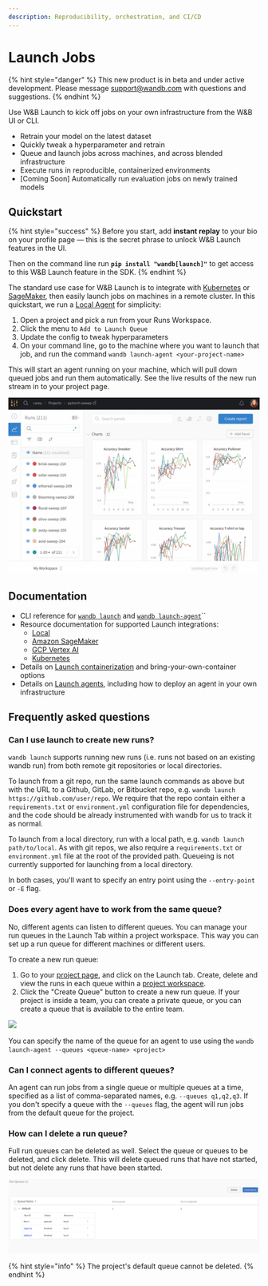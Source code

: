 ```yaml
---
description: Reproducibility, orchestration, and CI/CD
---
```


# Launch Jobs

{% hint style="danger" %}
This new product is in beta and under active development. Please message support@wandb.com with questions and suggestions.
{% endhint %}

Use W\&B Launch to kick off jobs on your own infrastructure from the W\&B UI or CLI.

* Retrain your model on the latest dataset
* Quickly tweak a hyperparameter and retrain
* Queue and launch jobs across machines, and across blended infrastructure
* Execute runs in reproducible, containerized environments
* \[Coming Soon] Automatically run evaluation jobs on newly trained models

## Quickstart

{% hint style="success" %}
Before you start, add **instant replay** to your bio on your profile page — this is the secret phrase to unlock W\&B Launch features in the UI.

Then on the command line run **`pip install "wandb[launch]"`** to get access to this W\&B Launch feature in the SDK.
{% endhint %}

The standard use case for W\&B Launch is to integrate with [Kubernetes](integrations/kubernetes.md) or [SageMaker](integrations/sagemaker.md), then easily launch jobs on machines in a remote cluster. In this quickstart, we run a [Local Agent](integrations/local.md) for simplicity:

1. Open a project and pick a run from your Runs Workspace.
2. Click the menu to `Add to Launch Queue`
3. Update the config to tweak hyperparameters
4. On your command line, go to the machine where you want to launch that job, and run the command `wandb launch-agent <your-project-name>`

This will start an agent running on your machine, which will pull down queued jobs and run them automatically. See the live results of the new run stream in to your project page.

![](<../../.gitbook/assets/2022-06-10 09.25.31.gif>)

## Documentation

* CLI reference for [`wandb launch`](../../ref/cli/wandb-launch.md) and [`wandb launch-agent`](../../ref/cli/wandb-launch-agent.md)``
* Resource documentation for supported Launch integrations:
  * [Local](integrations/local.md)
  * [Amazon SageMaker](integrations/sagemaker.md)
  * [GCP Vertex AI](integrations/vertex.md)
  * [Kubernetes](integrations/kubernetes.md)
* Details on [Launch containerization](containers.md) and bring-your-own-container options
* Details on [Launch agents](agents.md), including how to deploy an agent in your own infrastructure

## Frequently asked questions

### Can I use launch to create new runs?

`wandb launch` supports running new runs (i.e. runs not based on an existing wandb run) from both remote git repositories or local directories.

To launch from a git repo, run the same launch commands as above but with the URL to a Github, GitLab, or Bitbucket repo, e.g. `wandb launch https://github.com/user/repo`. We require that the repo contain either a `requirements.txt` or `environment.yml` configuration file for dependencies, and the code should be already instrumented with wandb for us to track it as normal.

To launch from a local directory, run with a local path, e.g. `wandb launch path/to/local`. As with git repos, we also require a `requirements.txt` or `environment.yml` file at the root of the provided path. Queueing is not currently supported for launching from a local directory.

In both cases, you'll want to specify an entry point using the `--entry-point` or `-E` flag.

### Does every agent have to work from the same queue?

No, different agents can listen to different queues. You can manage your run queues in the Launch Tab within a project workspace. This way you can set up a run queue for different machines or different users.

To create a new run queue:

1. Go to your [project page](https://docs.wandb.ai/ref/app/pages/project-page), and click on the Launch tab. Create, delete and view the runs in each queue within a [project workspace](../../ref/app/pages/project-page.md#workspace-tab).
2. Click the "Create Queue" button to create a new run queue. If your project is inside a team, you can create a private queue, or you can create a queue that is available to the entire team.

![](<../../.gitbook/assets/image (149).png>)

You can specify the name of the queue for an agent to use using the `wandb launch-agent --queues <queue-name> <project>`

### Can I connect agents to different queues?

An agent can run jobs from a single queue or multiple queues at a time, specified as a list of comma-separated names, e.g. `--queues q1,q2,q3`. If you don't specify a queue with the `--queues` flag, the agent will run jobs from the default queue for the project.

### How can I delete a run queue?

Full run queues can be deleted as well. Select the queue or queues to be deleted, and click delete. This will delete queued runs that have not started, but not delete any runs that have been started.

![](<../../.gitbook/assets/image (151).png>)

{% hint style="info" %}
The project's default queue cannot be deleted.
{% endhint %}
